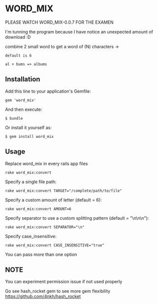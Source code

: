 # WORD_MIX

PLEASE WATCH WORD_MIX-0.0.7 FOR THE EXAMEN

I'm tunning the program because
I have notice an unexpected amount of download :D 

combine 2 small word to get a word of (N) characters -> 

    default is 6
    
    al + bums => albums
  
## Installation

Add this line to your application's Gemfile:

    gem 'word_mix'

And then execute:

    $ bundle

Or install it yourself as:

    $ gem install word_mix

## Usage

Replace word_mix in every rails app files
  
    rake word_mix:convert

Specify a single file path:
    
    rake word_mix:convert TARGET="/complete/path/to/file"
    
Specify a custom amount of letter (default = 6):

    rake word_mix:convert AMOUNT=6

Specify separator to use a custom splitting pattern (default = "\n\n\n"):

    rake word_mix:convert SEPARATOR="\n"
    
Specify case_insensitive:

    rake word_mix:convert CASE_INSENSITIVE="true"

You can pass more than one option

## NOTE
  
  You can experiment permission issue if not used properly
 
  Go see hash_rocket gem to see more gem flexibility
  https://github.com/4nkh/hash_rocket